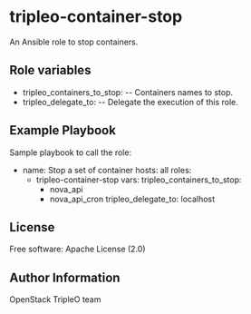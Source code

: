 tripleo-container-stop
======================

An Ansible role to stop containers.

Role variables
--------------

- tripleo_containers_to_stop: -- Containers names to stop.
- tripleo_delegate_to: -- Delegate the execution of this role.

Example Playbook
----------------

Sample playbook to call the role:

  - name: Stop a set of container
    hosts: all
    roles:
      - tripleo-container-stop
    vars:
      tripleo_containers_to_stop:
        - nova_api
        - nova_api_cron
      tripleo_delegate_to: localhost

License
-------

Free software: Apache License (2.0)

Author Information
------------------

OpenStack TripleO team

